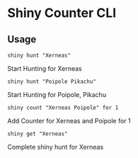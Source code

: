 Shiny Counter CLI
===

Usage
---

```shiny hunt "Xerneas"```

Start Hunting for Xerneas

```shiny hunt "Poipole Pikachu"```

Start Hunting for Poipole, Pikachu

```shiny count "Xerneas Poipole" for 1```

Add Counter for Xerneas and Poipole for 1

```shiny get "Xerneas"```

Complete shiny hunt for Xerneas